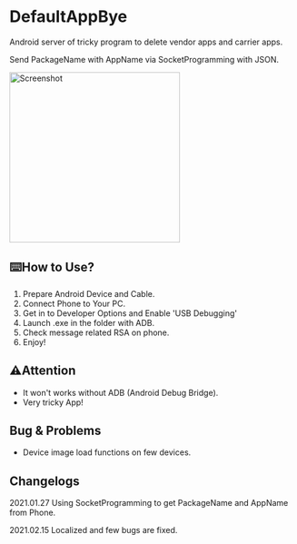 # DefaultAppBye
Android server of tricky program to delete vendor apps and carrier apps.

Send PackageName with AppName via SocketProgramming with JSON.

<img src="https://i.imgur.com/0VlvNrI.png"  height="300px" alt="Screenshot"></img>

## ⌨️How to Use?
1. Prepare Android Device and Cable.
2. Connect Phone to Your PC.
3. Get in to Developer Options and Enable 'USB Debugging'
4. Launch .exe in the folder with ADB.
5. Check message related RSA on phone.
6. Enjoy!


## ⚠️Attention
- It won't works without ADB (Android Debug Bridge).
- Very tricky App!


## Bug & Problems
- Device image load functions on few devices.

## Changelogs
2021.01.27 Using SocketProgramming to get PackageName and AppName from Phone.

2021.02.15 Localized and few bugs are fixed.
